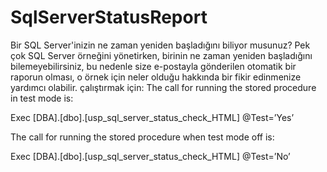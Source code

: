 # SqlServerStatusReport

Bir SQL Server'inizin ne zaman yeniden başladığını biliyor musunuz? Pek çok SQL Server örneğini yönetirken, birinin ne zaman yeniden başladığını bilemeyebilirsiniz, bu nedenle size e-postayla gönderilen otomatik bir raporun olması, o örnek için neler olduğu hakkında bir fikir edinmenize yardımcı olabilir.
çalıştırmak için: 
The call for running the stored procedure in test mode is:

Exec [DBA].[dbo].[usp_sql_server_status_check_HTML] @Test=’Yes’		

The call for running the stored procedure when test mode off is:

Exec [DBA].[dbo].[usp_sql_server_status_check_HTML] @Test=’No’	
